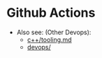 
# Github Actions

* Also see: (Other Devops):
   * [c++/tooling.md](https://github.com/sohale/cs-glossaries/blob/56e5ba7b7f92fe03198240340305163e53be064e/c%2B%2B/tooling.md?plain=1#L58)
   * [devops/](https://github.com/sohale/cs-glossaries/blob/56e5ba7b7f92fe03198240340305163e53be064e/devops)
